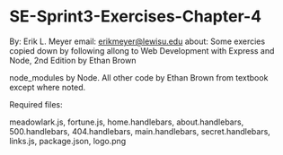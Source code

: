 # SE-Sprint3-Exercises-Chapter-4

By: Erik L. Meyer
email: erikmeyer@lewisu.edu
about: Some exercies copied down by following allong to Web Development with Express and Node, 2nd 
    Edition by Ethan Brown

node_modules by Node. All other code by Ethan Brown from textbook except where noted.


Required files:

meadowlark.js, fortune.js, home.handlebars, about.handlebars, 500.handlebars, 
    404.handlebars, main.handlebars, secret.handlebars, links.js, package.json, logo.png